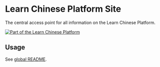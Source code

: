 # Learn Chinese Platform Site

The central access point for all information on the Learn Chinese Platform.

[![Part of the Learn Chinese Platform](https://img.shields.io/badge/Part%20Of-%20Learn%20Chinese%20Platform-blue.svg)](https://gitlab.com/pojntfx/learn-chinese-platform)

## Usage

See [global README](../../README.md).
